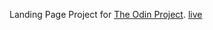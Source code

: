 Landing Page Project for [The Odin Project](https://www.theodinproject.com/paths/foundations/courses/foundations/lessons/landing-page).
[live](https://kxrn0.github.io/Landing-Page-Project-theodinproject/)
